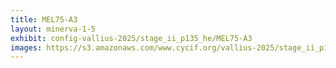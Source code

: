 ```yaml
---
title: MEL75-A3
layout: minerva-1-5
exhibit: config-vallius-2025/stage_ii_p135_he/MEL75-A3
images: https://s3.amazonaws.com/www.cycif.org/vallius-2025/stage_ii_p135_he/MEL75-A3
---
```

